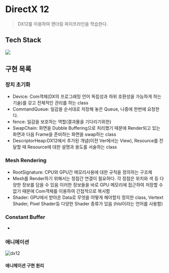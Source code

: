 # DirectX 12
> DX12를 이용하여 랜더링 파이프라인을 학습한다. 


## Tech Stack
<p>
<img src="https://img.shields.io/badge/c++-00599C?style=for-the-badge&logo=cplusplus&logoColor=white">
</ p>

## 구현 목록
### 장치 초기화
- Device: Com객체(DX의 프로그래밍 언어 독립성과 하위 호환성을 가능하게 하는 기술)를 갖고 전체적인 관리를 하는 class
- CommandQueue: 일감을 순서대로 저장해 놓은 Queue, 나중에 한번에 요청한다.
- fence: 일감을 보호하는 역할(결과물을 기다리기위한)
- SwapChain: 화면을 Dubble Buffering으로 처리했기 때문에 Render되고 있는 화면과 다음 Frame을 준비하는 화면을 swap하는 class
- DescriptorHeap:DX12에서 추가된 개념(이전 Ver에서는 View), Resource를 전달할 때 Resource에 대한 설명과 용도를 서술하는 class


### Mesh Rendering
- RootSignature: CPU와 GPU간 메모리사용에 대한 규칙을 정의하는 구조체
-  Mesh를 Render하기 위해서는 정점간 연결이 필요하다. 각 정점은 위치와 색 등 다양한 정보를 담을 수 있음
이러한 정보들을 바로 GPU 메모리에 접근하여 저장할 수 없기 때문에 Com객체를 이용하여 간접적으로 복사함
- Shader: GPU에서 받아온 Data로 무엇을 어떻게 해야할지 정의한 class, Vertext Shader, Pixel Shader등 다양한 Shader 종류가 있음 (hlsl이라는 언어를 사용함)


### Constant Buffer
-


### 애니메이션
![dx12](https://github.com/minhvvan/Game/assets/59609086/a293a3ad-2e22-4a4a-9597-4a0226e2e8a7)
#### 애니메이션 구현 원리
